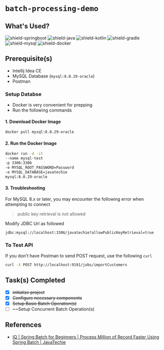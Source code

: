 # `batch-processing-demo`

## What's Used?

![shield-springboot][shield-springboot]
![shield-java][shield-java]
![shield-kotlin][shield-kotlin]
![shield-gradle][shield-gradle]
![shield-mysql][shield-mysql]
![shield-docker][shield-docker]

## Prerequisite(s)
- Intellij Idea CE
- MySQL Database (`mysql:8.0.29-oracle`)
- Postman
 
### Setup Databse
- Docker is very convenient for prepping
- Run the following commands

#### 1. Download Docker Image
```sh
docker pull mysql:8.0.29-oracle
```
#### 2. Run the Docker Image
```sh
docker run -d -it
--name mysql-test
-p 3306:3306
-e MYSQL_ROOT_PASSWORD=Password
-e MYSQL_DATABASE=javatechie 
mysql:8.0.29-oracle
```

#### 3. Troubleshooting
For MySQL 8.x or later, you may encounter the following error when attempting to connect
> public key retrieval is not allowed

Modify JDBC Url as followed
```
jdbc:mysql://localhost:3306/javatechie?allowPublicKeyRetrieval=true
```

### To Test API
If you don't have Postman to send POST request, use the following `curl`

```sh
curl -X POST http://localhost:9191/jobs/importCustomers
```

## Task(s) Completed
- [x] ~~initialize project~~
- [x] ~~Configure necessary components~~
- [x] ~~Setup Basic Batch Operation(s)~~
- [ ] ~~Setup Concurrent Batch Operation(s)

## References

- [IQ | Spring Batch for Beginners | Process Million of Record Faster Using Spring Batch | JavaTechie][youtube-tut]


[youtube-tut]: https://www.youtube.com/watch?v=hr2XTbKSdAQ

[shield-springboot]: https://img.shields.io/badge/springboot-2.6.7-6DB33F?logo=springboot&logoColor=6DB33F&style=flat-square
[shield-java]: https://img.shields.io/badge/Java-11-f3812a?logo=java&logoColor=f3812a&style=flat-square
[shield-kotlin]: https://img.shields.io/badge/Kotlin-1.6.21-0095D5?logo=kotlin&logoColor=0095D5&style=flat-square
[shield-gradle]: https://img.shields.io/badge/Gradle-7.1-abd759?logo=gradle&logoColor=abd759&style=flat-square
[shield-mysql]: https://img.shields.io/badge/MySQL-8.0.29-4479A1?logo=mysql&logoColor=4479A1&style=flat-square
[shield-docker]: https://img.shields.io/badge/Docker-8.0.29-2496ED?logo=docker&logoColor=2496ED&style=flat-square